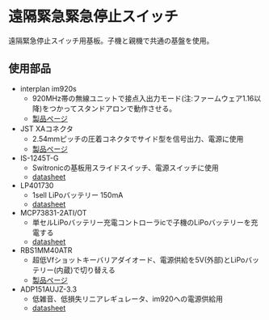 # 遠隔緊急緊急停止スイッチ

 遠隔緊急停止スイッチ用基板。子機と親機で共通の基盤を使用。

## 使用部品

- interplan im920s
  - 920MHz帯の無線ユニットで接点入出力モード(注:ファームウェア1.16以降)をつかってスタンドアロンで動作させる。
  - [製品ページ](https://www.interplan.co.jp/solution/wireless/im920s/)
- JST XAコネクタ
  - 2.54mmピッチの圧着コネクタでサイド型を信号出力、電源に使用
  - [製品ページ](https://www.jst-mfg.com/product/detail.php?series=272)
- IS-1245T-G
  - Switronicの基板用スライドスイッチ、電源スイッチに使用
  - [datasheet](https://akizukidenshi.com/download/ds/switronic/IS-1245T-G.PDF)
- LP401730
  - 1sell LiPoバッテリー 150mA
  - [datasheet](https://www.eemb.com/public/Download/Rechargeable-Lithium-Battery/Li-Polymer-Battery/Standard-Version/LP401730.pdf)
- MCP73831-2ATI/OT
  - 単セルLiPoバッテリー充電コントローラicで子機のLiPoバッテリーを充電する
  - [datasheet](https://akizukidenshi.com/download/ds/microchip/mcp73831_73832.pdf)
- RBS1MM40ATR
  - 超低Vfショットキーバリアダイオード、電源供給を5V(外部)とLiPoバッテリー(内蔵)で切り替える
  - [製品ページ](https://www.rohm.co.jp/products/diodes/schottky-barrier-diodes/ultra-low-vf/rb161mm-20-product)
- ADP151AUJZ-3.3
  - 低雑音、低損失リニアレギュレータ、im920への電源供給用
  - [datasheet](https://akizukidenshi.com/download/ds/analog/ADP151_jp.pdf)
